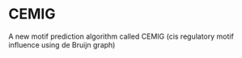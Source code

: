 # CEMIG
A new motif prediction algorithm called CEMIG (cis regulatory motif influence using de Bruijn graph)
